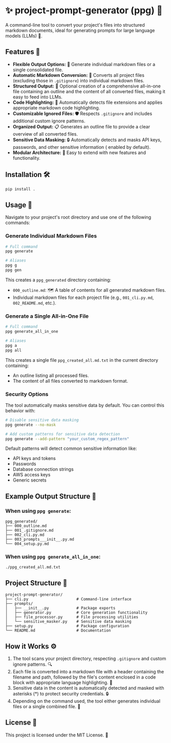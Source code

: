 # ✨ project-prompt-generator (ppg) 📝

A command-line tool to convert your project's files into structured markdown documents, ideal for generating prompts for
large language models (LLMs) 🤖.

## Features 🌟

- **Flexible Output Options:** 🔀 Generate individual markdown files or a single consolidated file.
- **Automatic Markdown Conversion:** 🔄 Converts all project files (excluding those in `.gitignore`) into individual
  markdown files.
- **Structured Output:** 📂 Optional creation of a comprehensive all-in-one file containing an outline and the content of all
  converted files, making it easy to feed into LLMs.
- **Code Highlighting:** 🌈 Automatically detects file extensions and applies appropriate markdown code highlighting.
- **Customizable Ignored Files:** 🛡️ Respects `.gitignore` and includes additional custom ignore patterns.
- **Organized Output:** 📋 Generates an outline file to provide a clear overview of all converted files.
- **Sensitive Data Masking:** 🔒 Automatically detects and masks API keys, passwords, and other sensitive information (
  enabled by default).
- **Modular Architecture:** 🧩 Easy to extend with new features and functionality.

## Installation 🛠️

```bash
pip install .
```

## Usage 🚀

Navigate to your project's root directory and use one of the following commands:

### Generate Individual Markdown Files

```bash
# Full command
ppg generate

# Aliases
ppg g
ppg gen
```

This creates a `ppg_generated` directory containing:
- `000_outline.md`: 🗺️ A table of contents for all generated markdown files.
- Individual markdown files for each project file (e.g., `001_cli.py.md`, `002_README.md`, etc.).

### Generate a Single All-in-One File

```bash
# Full command
ppg generate_all_in_one

# Aliases
ppg a
ppg all
```

This creates a single file `ppg_created_all.md.txt` in the current directory containing:
- An outline listing all processed files.
- The content of all files converted to markdown format.

### Security Options

The tool automatically masks sensitive data by default. You can control this behavior with:

```bash
# Disable sensitive data masking
ppg generate --no-mask

# Add custom patterns for sensitive data detection
ppg generate --add-pattern "your_custom_regex_pattern"
```

Default patterns will detect common sensitive information like:

- API keys and tokens
- Passwords
- Database connection strings
- AWS access keys
- Generic secrets

## Example Output Structure 🌳

### When using `ppg generate`:
```
ppg_generated/
├── 000_outline.md
├── 001_.gitignore.md
├── 002_cli.py.md
├── 003_prompts___init__.py.md
└── 004_setup.py.md
```

### When using `ppg generate_all_in_one`:
```
./ppg_created_all.md.txt
```

## Project Structure 📁

```
project-prompt-generator/
├── cli.py                     # Command-line interface
├── prompts/
│   ├── __init__.py            # Package exports
│   ├── generator.py           # Core generation functionality
│   ├── file_processor.py      # File processing utilities
│   └── sensitive_masker.py    # Sensitive data masking
├── setup.py                   # Package configuration
└── README.md                  # Documentation
```

## How it Works ⚙️

1. The tool scans your project directory, respecting `.gitignore` and custom ignore patterns. 🔍
2. Each file is converted into a markdown file with a header containing the filename and path, followed by the file's
   content enclosed in a code block with appropriate language highlighting. 📝
3. Sensitive data in the content is automatically detected and masked with asterisks (*) to protect security
   credentials. 🔒
4. Depending on the command used, the tool either generates individual files or a single combined file. 🧩

## License 📄

This project is licensed under the MIT License. 🎉
